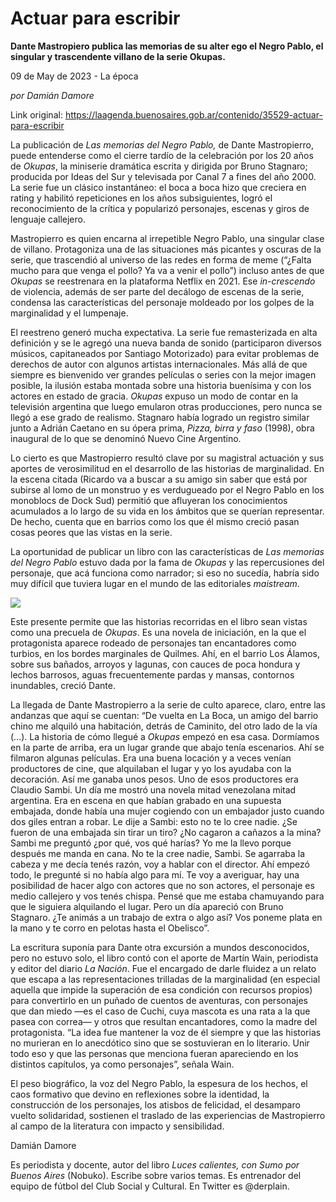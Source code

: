 # Actuar para escribir

**Dante Mastropiero publica las memorias de su alter ego el Negro Pablo, el singular y trascendente villano de la serie Okupas.**

09 de May de 2023 - La época

_por Damián Damore_

Link original: https://laagenda.buenosaires.gob.ar/contenido/35529-actuar-para-escribir



La publicación de *Las memorias del Negro Pablo,* de Dante Mastropierro, puede entenderse como el cierre tardío de la celebración por los 20 años de *Okupas*, la miniserie dramática escrita y dirigida por Bruno Stagnaro; producida por Ideas del Sur y televisada por Canal 7 a fines del año 2000. La serie fue un clásico instantáneo: el boca a boca hizo que creciera en rating y habilitó repeticiones en los años subsiguientes, logró el reconocimiento de la crítica y popularizó personajes, escenas y giros de lenguaje callejero.




Mastropierro es quien encarna al irrepetible Negro Pablo, una singular clase de villano. Protagoniza una de las situaciones más picantes y oscuras de la serie, que trascendió al universo de las redes en forma de meme (“¿Falta mucho para que venga el pollo? Ya va a venir el pollo”) incluso antes de que *Okupas* se reestrenara en la plataforma Netflix en 2021. Ese *in-crescendo* de violencia, además de ser parte del decálogo de escenas de la serie, condensa las características del personaje moldeado por los golpes de la marginalidad y el lumpenaje.




El reestreno generó mucha expectativa. La serie fue remasterizada en alta definición y se le agregó una nueva banda de sonido (participaron diversos músicos, capitaneados por Santiago Motorizado) para evitar problemas de derechos de autor con algunos artistas internacionales. Más allá de que siempre es bienvenido ver grandes películas o series con la mejor imagen posible, la ilusión estaba montada sobre una historia buenísima y con los actores en estado de gracia. *Okupas* expuso un modo de contar en la televisión argentina que luego emularon otras producciones, pero nunca se llegó a ese grado de realismo. Stagnaro había logrado un registro similar junto a Adrián Caetano en su ópera prima, *Pizza, birra y faso* (1998), obra inaugural de lo que se denominó Nuevo Cine Argentino.




Lo cierto es que Mastropierro resultó clave por su magistral actuación y sus aportes de verosimilitud en el desarrollo de las historias de marginalidad. En la escena citada (Ricardo va a buscar a su amigo sin saber que está por subirse al lomo de un monstruo y es verdugueado por el Negro Pablo en los monoblocs de Dock Sud) permitió que afluyeran los conocimientos acumulados a lo largo de su vida en los ámbitos que se querían representar. De hecho, cuenta que en barrios como los que él mismo creció pasan cosas peores que las vistas en la serie.




La oportunidad de publicar un libro con las características de *Las memorias del Negro Pablo* estuvo dada por la fama de *Okupas* y las repercusiones del personaje, que acá funciona como narrador; si eso no sucedía, habría sido muy difícil que tuviera lugar en el mundo de las editoriales *maistream*.




![](https://cdn.feater.me/files/images/1194706/0a4a8e72-6c51-4dac-aa79-99475917bd65.jpg)




Este presente permite que las historias recorridas en el libro sean vistas como una precuela de *Okupas*. Es una novela de iniciación, en la que el protagonista aparece rodeado de personajes tan encantadores como turbios, en los bordes marginales de Quilmes. Ahí, en el barrio Los Álamos, sobre sus bañados, arroyos y lagunas, con cauces de poca hondura y lechos barrosos, aguas frecuentemente pardas y mansas, contornos inundables, creció Dante.




La llegada de Dante Mastropierro a la serie de culto aparece, claro, entre las andanzas que aquí se cuentan: “De vuelta en La Boca, un amigo del barrio chino me alquiló una habitación, detrás de Caminito, del otro lado de la vía (…). La historia de cómo llegué a *Okupas* empezó en esa casa. Dormíamos en la parte de arriba, era un lugar grande que abajo tenía escenarios. Ahí se filmaron algunas películas. Era una buena locación y a veces venían productores de cine, que alquilaban el lugar y yo los ayudaba con la decoración. Así me ganaba unos pesos. Uno de esos productores era Claudio Sambi. Un día me mostró una novela mitad venezolana mitad argentina. Era en escena en que habían grabado en una supuesta embajada, donde había una mujer cogiendo con un embajador justo cuando dos giles entran a robar. Le dije a Sambi: esto no te lo cree nadie. ¿Se fueron de una embajada sin tirar un tiro? ¿No cagaron a cañazos a la mina? Sambi me preguntó ¿por qué, vos qué harías? Yo me la llevo porque después me manda en cana. No te la cree nadie, Sambi. Se agarraba la cabeza y me decía tenés razón, voy a hablar con el director. Ahí empezó todo, le pregunté si no había algo para mí. Te voy a averiguar, hay una posibilidad de hacer algo con actores que no son actores, el personaje es medio callejero y vos tenés chispa. Pensé que me estaba chamuyando para que le siguiera alquilando el lugar. Pero un día apareció con Bruno Stagnaro. ¿Te animás a un trabajo de extra o algo así? Vos poneme plata en la mano y te corro en pelotas hasta el Obelisco”.




La escritura suponía para Dante otra excursión a mundos desconocidos, pero no estuvo solo, el libro contó con el aporte de Martín Wain, periodista y editor del diario *La Nación*. Fue el encargado de darle fluidez a un relato que escapa a las representaciones trilladas de la marginalidad (en especial aquella que impide la superación de esa condición con recursos propios) para convertirlo en un puñado de cuentos de aventuras, con personajes que dan miedo —es el caso de Cuchi, cuya mascota es una rata a la que pasea con correa— y otros que resultan encantadores, como la madre del protagonista. “La idea fue mantener la voz de él siempre y que las historias no murieran en lo anecdótico sino que se sostuvieran en lo literario. Unir todo eso y que las personas que menciona fueran apareciendo en los distintos capítulos, ya como personajes”, señala Wain.




El peso biográfico, la voz del Negro Pablo, la espesura de los hechos, el caos formativo que devino en reflexiones sobre la identidad, la construcción de los personajes, los atisbos de felicidad, el desamparo vuelto solidaridad, sostienen el traslado de las experiencias de Mastropierro al campo de la literatura con impacto y sensibilidad.




Damián Damore




Es periodista y docente, autor del libro *Luces calientes, con Sumo por Buenos Aires* (Nobuko). Escribe sobre varios temas. Es entrenador del equipo de fútbol del Club Social y Cultural. En Twitter es @derplain.



